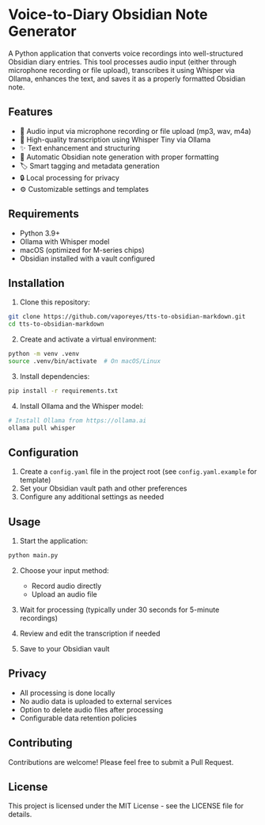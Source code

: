 # Voice-to-Diary Obsidian Note Generator

A Python application that converts voice recordings into well-structured Obsidian diary entries. This tool processes audio input (either through microphone recording or file upload), transcribes it using Whisper via Ollama, enhances the text, and saves it as a properly formatted Obsidian note.

## Features

- 🎤 Audio input via microphone recording or file upload (mp3, wav, m4a)
- 🎯 High-quality transcription using Whisper Tiny via Ollama
- ✨ Text enhancement and structuring
- 📝 Automatic Obsidian note generation with proper formatting
- 🏷️ Smart tagging and metadata generation
- 🔒 Local processing for privacy
- ⚙️ Customizable settings and templates

## Requirements

- Python 3.9+
- Ollama with Whisper model
- macOS (optimized for M-series chips)
- Obsidian installed with a vault configured

## Installation

1. Clone this repository:

```bash
git clone https://github.com/vaporeyes/tts-to-obsidian-markdown.git
cd tts-to-obsidian-markdown
```

2. Create and activate a virtual environment:

```bash
python -m venv .venv
source .venv/bin/activate  # On macOS/Linux
```

3. Install dependencies:

```bash
pip install -r requirements.txt
```

4. Install Ollama and the Whisper model:

```bash
# Install Ollama from https://ollama.ai
ollama pull whisper
```

## Configuration

1. Create a `config.yaml` file in the project root (see `config.yaml.example` for template)
2. Set your Obsidian vault path and other preferences
3. Configure any additional settings as needed

## Usage

1. Start the application:

```bash
python main.py
```

2. Choose your input method:
   - Record audio directly
   - Upload an audio file

3. Wait for processing (typically under 30 seconds for 5-minute recordings)

4. Review and edit the transcription if needed

5. Save to your Obsidian vault

## Privacy

- All processing is done locally
- No audio data is uploaded to external services
- Option to delete audio files after processing
- Configurable data retention policies

## Contributing

Contributions are welcome! Please feel free to submit a Pull Request.

## License

This project is licensed under the MIT License - see the LICENSE file for details.
